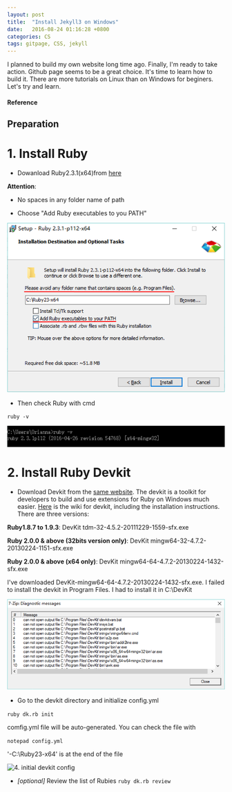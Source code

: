 ```yaml
---
layout: post
title:  "Install Jekyll3 on Windows"
date:   2016-08-24 01:16:28 +0800
categories: CS
tags: gitpage, CSS, jekyll
---
```


I planned to build my own website long time ago. Finally, I'm ready to take action. Github page seems to be a great choice. It's time to learn how to build it. There are more tutorials on Linux than on Windows for beginers. Let's try and learn.



#### Reference


## Preparation

# 1. Install Ruby

 * Dowanload Ruby2.3.1(x64)from [here](http://rubyinstaller.org/downloads/)

__Attention__:

 - No spaces in any folder name of path
 
 - Choose "Add Ruby executables to you PATH"
 
![1. install ruby](/images/2016-8-24/1.rubyinstall.png)

 
 * Then check Ruby with cmd

```
ruby -v
```
![2. check ruby](/images/2016-8-24/2.rubycheck.png)



# 2. Install Ruby Devkit

 * Download Devkit from the [same website](http://rubyinstaller.org/downloads/). 
The devkit is a toolkit for developers to build and use extensions for Ruby on Windows much easier. [Here](https://github.com/oneclick/rubyinstaller/wiki/Development-Kit#building-the-devkit)
is the wiki for devkit, including the installation instructions.
There are three versions:

 __Ruby1.8.7 to 1.9.3__: DevKit tdm-32-4.5.2-20111229-1559-sfx.exe 
 
 __Ruby 2.0.0 & above (32bits version only)__: DevKit mingw64-32-4.7.2-20130224-1151-sfx.exe
 
 __Ruby 2.0.0 & above (x64 only)__: DevKit mingw64-64-4.7.2-20130224-1432-sfx.exe

I've downloaded DevKit-mingw64-64-4.7.2-20130224-1432-sfx.exe. I failed to install the devkit in Program Files. I had to install it in C:\DevKit

![3. devkit fail](/images/2016-8-24/3.devkitfail.png)

 * Go to the devkit directory and initialize config.yml 
 
 
 ```ruby dk.rb init```
 
 comfig.yml file will be auto-generated. You can check the file with
 
 ```notepad config.yml```
 
 '-C:\Ruby23-x64' is at the end of the file
 
 ![4. initial devkit config](/images/2016-8-24/4.initdevkitconfig.png)
 
 
 * _[optional]_ Review the list of Rubies 
 ```ruby dk.rb review```
 

#